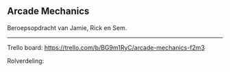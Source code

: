 ## Arcade Mechanics

Beroepsopdracht van Jamie, Rick en Sem. 

-----------------------------------------------------------------
Trello board: https://trello.com/b/BG9m1RyC/arcade-mechanics-f2m3

Rolverdeling: 